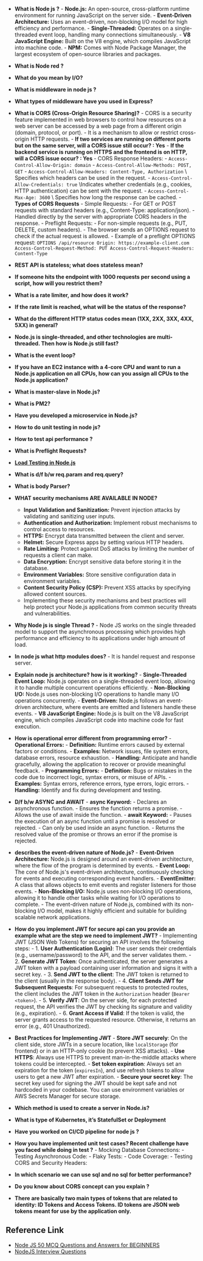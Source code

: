 - **What is Node js ?**
        - **Node.js:** An open-source, cross-platform runtime environment for running JavaScript on the server side.
        - **Event-Driven Architecture:** Uses an event-driven, non-blocking I/O model for high efficiency and performance.
        - **Single-Threaded:** Operates on a single-threaded event loop, handling many connections simultaneously.
        - **V8 JavaScript Engine:** Built on the V8 engine, which compiles JavaScript into machine code.
        - **NPM:** Comes with Node Package Manager, the largest ecosystem of open-source libraries and packages.
 
- **What is Node red ?**
- **What do you mean by I/O?**
- **What is middleware in node js ?**
- **What types of middleware have you used in Express?**
- **What is CORS (Cross-Origin Resource Sharing)?**
        - CORS is a security feature implemented in web browsers to control how resources on a web server can be accessed by a web page from a different origin (domain, protocol, or port). 
        - It is a mechanism to allow or restrict cross-origin HTTP requests.
        - **If two services are running on different ports but on the same server, will a CORS issue still occur? : Yes**
        - **If the backend service is running on HTTPS and the frontend is on HTTP, will a CORS issue occur? : Yes**
        - CORS Response Headers: 
                - ```Access-Control-Allow-Origin: domain```
                - ```Access-Control-Allow-Methods: POST, GET```
                - ```Access-Control-Allow-Headers: Content-Type, Authorization``` \\ Specifies which headers can be used in the request.
                - ```Access-Control-Allow-Credentials: true``` \\Indicates whether credentials (e.g., cookies, HTTP authentication) can be sent with the request.
                - ```Access-Control-Max-Age: 3600``` \\ Specifies how long the response can be cached.
        - **Types of CORS Requests**
                - Simple Requests:
                        - For GET or POST requests with standard headers (e.g., Content-Type: application/json).
                        - Handled directly by the server with appropriate CORS headers in the response.
                - Preflight Requests:
                        - For non-simple requests (e.g., PUT, DELETE, custom headers).
                        - The browser sends an OPTIONS request to check if the actual request is allowed.
                        - Example of a preflight OPTIONS request:
                                ```
                                        OPTIONS /api/resource
                                        Origin: https://example-client.com
                                        Access-Control-Request-Method: PUT
                                        Access-Control-Request-Headers: Content-Type
                                ```

- **REST API is stateless; what does stateless mean?**
- **If someone hits the endpoint with 1000 requests per second using a script, how will you restrict them?**
- **What is a rate limiter, and how does it work?**
- **If the rate limit is reached, what will be the status of the response?**
- **What do the different HTTP status codes mean (1XX, 2XX, 3XX, 4XX, 5XX) in general?**
- **Node.js is single-threaded, and other technologies are multi-threaded. Then how is Node.js still fast?**
- **What is the event loop?**
- **If you have an EC2 instance with a 4-core CPU and want to run a Node.js application on all CPUs, how can you assign all CPUs to the Node.js application?**
- **What is master-slave in Node.js?**
- **What is PM2?**
- **Have you developed a microservice in Node.js?**
- **How to do unit testing in node js?**
- **How to test api performance ?**
- **What is Preflight Requests?**
- **[Load Testing in Node.js](https://youtu.be/emFT-S8GAOk?si=g9JaidvA2QN9W4Xe)**
- **What is d/f b/w req.param and req.query?**
- **What is body Parser?**
- **WHAT security mechanisms ARE AVAILABLE IN NODE?**
    - **Input Validation and Sanitization:** Prevent injection attacks by validating and sanitizing user inputs.
    - **Authentication and Authorization:** Implement robust mechanisms to control access to resources.
    - **HTTPS:** Encrypt data transmitted between the client and server.
    - **Helmet:** Secure Express apps by setting various HTTP headers.
    - **Rate Limiting:** Protect against DoS attacks by limiting the number of requests a client can make.
    - **Data Encryption:** Encrypt sensitive data before storing it in the database.
    - **Environment Variables:** Store sensitive configuration data in environment variables.
    - **Content Security Policy (CSP):** Prevent XSS attacks by specifying allowed content sources.
    - Implementing these security mechanisms and best practices will help protect your Node.js applications from common security threats and vulnerabilities.
-   **Why Node js is single Thread ?**
        - Node JS works on the single threaded model to support the asynchronous processing which provides high performance and efficiency to its applications under high amount of load.
-   **In node js what http modules does?**
        - It is handel request and response server.
-   **Explain node js architecture? how is it working?**
        - **Single-Threaded Event Loop:** Node.js operates on a single-threaded event loop, allowing it to handle multiple concurrent operations efficiently.
        - **Non-Blocking I/O:** Node.js uses non-blocking I/O operations to handle many I/O operations concurrently.
        - **Event-Driven:** Node.js follows an event-driven architecture, where events are emitted and listeners handle these events.
        - **V8 JavaScript Engine:** Node.js is built on the V8 JavaScript engine, which compiles JavaScript code into machine code for fast execution.
- **How is operational error different from programming error?**
        - **Operational Errors:**
                - **Definition:** Runtime errors caused by external factors or conditions.
                - **Examples:** Network issues, file system errors, database errors, resource exhaustion.
                - **Handling:** Anticipate and handle gracefully, allowing the application to recover or provide meaningful feedback.
        - **Programming Errors:**
                - **Definition:** Bugs or mistakes in the code due to incorrect logic, syntax errors, or misuse of APIs.
                - **Examples:** Syntax errors, reference errors, type errors, logic errors.
                - **Handling:** Identify and fix during development and testing.

- **D/f b/w ASYNC and AWAIT**
        - **async Keyword:**
                - Declares an asynchronous function.
                - Ensures the function returns a promise.
                - Allows the use of await inside the function.
        - **await Keyword:**
                - Pauses the execution of an async function until a promise is resolved or rejected.
                - Can only be used inside an async function.
                - Returns the resolved value of the promise or throws an error if the promise is rejected.

- **describes the event-driven nature of Node.js?**
        - **Event-Driven Architecture:** Node.js is designed around an event-driven architecture, where the flow of the program is determined by events.
        - **Event Loop:** The core of Node.js's event-driven architecture, continuously checking for events and executing corresponding event handlers.
        - **EventEmitter:** A class that allows objects to emit events and register listeners for those events.
        - **Non-Blocking I/O:** Node.js uses non-blocking I/O operations, allowing it to handle other tasks while waiting for I/O operations to complete.
        - The event-driven nature of Node.js, combined with its non-blocking I/O model, makes it highly efficient and suitable for building scalable network applications.

- **How do you implement JWT for secure api can you provide an example what are the step we need to implement JWT?**
        - Implementing JWT (JSON Web Tokens) for securing an API involves the following steps:
                - 1. **User Authentication (Login)**: The user sends their credentials (e.g., username/password) to the API, and the server validates them.
                - 2. **Generate JWT Token**: Once authenticated, the server generates a JWT token with a payload containing user information and signs it with a secret key.
                - 3. **Send JWT to the client**: The JWT token is returned to the client (usually in the response body).
                - 4. **Client Sends JWT for Subsequent Requests**: For subsequent requests to protected routes, the client includes the JWT token in the `Authorization` header (`Bearer <token>`).
                - 5. **Verify JWT**: On the server side, for each protected request, the API verifies the JWT by checking its signature and validity (e.g., expiration).
                - 6. **Grant Access if Valid**: If the token is valid, the server grants access to the requested resource. Otherwise, it returns an error (e.g., 401 Unauthorized).

- **Best Practices for Implementing JWT**
        - **Store JWT securely**: On the client side, store JWTs in a secure location, like `localStorage` (for frontend) or in an HTTP-only cookie (to prevent XSS attacks).
        - **Use HTTPS**: Always use HTTPS to prevent man-in-the-middle attacks where tokens could be intercepted.
        - **Set token expiration**: Always set an expiration for the token (`expiresIn`), and use refresh tokens to allow users to get a new JWT after expiration.
        - **Secure your secret key**: The secret key used for signing the JWT should be kept safe and not hardcoded in your codebase. You can use environment variables or AWS Secrets Manager for secure storage.

- **Which method is used to create a server in Node.is?**
- **What is type of Kubernetes, it’s StatefulSet or Deployment**
- **Have you worked on CI/CD pipeline for node js ?**
- **How you have implemented unit test cases? Recent challenge have you faced while doing in test ?**
        - Mocking Database Connections:
        - Testing Asynchronous Code:
        - Flaky Tests:
        - Code Coverage:
        - Testing CORS and Security Headers:

- **In which scenario we can use sql and no sql for better performance?**
- **Do you know about CORS concept can you explain ?**

- **There are basically two main types of tokens that are related to identity: ID Tokens and Access Tokens. ID tokens are JSON web tokens meant for use by the application only.**

## Reference Link
- [Node JS 50 MCQ Questions and Answers for BEGINNERS](https://youtu.be/omXqa2XGoWI?si=QNIIl2Oc_gYLVB7H)
- [NodeJS Interview Questions](./NodeJS%20Interview%20Questions.pdf)